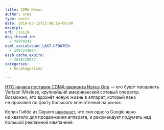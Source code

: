 ```yaml
---
title: CDMA Nexus
author: Gray
type: posts
date: 2010-03-15T13:08:16+00:00
excerpt:
url: /10129
dsq_thread_id:
  - 75979341
esml_socialcount_LAST_UPDATED:
  - 1497244804
essb_cache_expire:
  - 1616218537
categories:
  - Uncategorized

---
```








<a href="http://www.digitimes.com/news/a20100315PB200.html" target="_blank">HTC начала поставки <nobr>CDMA-варианта</nobr> Nexus One</a>&nbsp;&mdash; его будет продавать Verizon Wireless, крупнейший американский сотовый оператор. Возможно, это вдохнёт новую жизнь в&nbsp;аппарат, который явно не&nbsp;произвел по&nbsp;факту большого впечатления на&nbsp;рынок.

Колин Гиббс из&nbsp;Gigaom <a href="http://gigaom.com/2010/03/15/the-nexus-one-needs-more-hype/" target="_blank">намекает</a>, что сил одного Google явно не&nbsp;хватило для продвижения аппарата, и&nbsp;рекомендует подумать над большой рекламной кампанией.